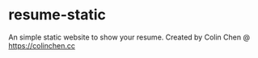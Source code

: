 # resume-static
An simple static website to show your resume.
Created by Colin Chen @ https://colinchen.cc